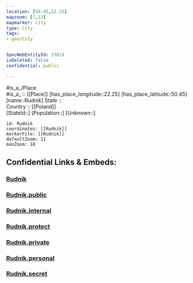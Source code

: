 ```yaml
---
location: [50.45,22.25] 
mapzoom: [7,12] 
mapmarker: city 
type: City
tags:
- geo/City


SpocWebEntityId: 33819
isDeleted: false
confidential: public

---
```

#is_a_/Place  
#is_a_ :: [[Place]] 
[has_place_longitude::22.25] 
[has_place_latitude::50.45] 
[name::Rudnik] 
State ::  
Country :: [[Poland]]  
[StateId::] 
[Population::] 
[Unknown::] 


```leaflet
id: Rudnik
coordinates: [[Rudnik]] 
markerFile: [[Rudnik]] 
defaultZoom: 11 
maxZoom: 18
```


## Confidential Links & Embeds: 

### [Rudnik](/_Standards/Earth/Continent/Europe/Europe~East/Poland/Provinces~Poland/Subcarpathian/City/Rudnik.md) 

### [Rudnik.public](/_public/Earth/Continent/Europe/Europe~East/Poland/Provinces~Poland/Subcarpathian/City/Rudnik.public.md) 

### [Rudnik.internal](/_internal/Earth/Continent/Europe/Europe~East/Poland/Provinces~Poland/Subcarpathian/City/Rudnik.internal.md) 

### [Rudnik.protect](/_protect/Earth/Continent/Europe/Europe~East/Poland/Provinces~Poland/Subcarpathian/City/Rudnik.protect.md) 

### [Rudnik.private](/_private/Earth/Continent/Europe/Europe~East/Poland/Provinces~Poland/Subcarpathian/City/Rudnik.private.md) 

### [Rudnik.personal](/_personal/Earth/Continent/Europe/Europe~East/Poland/Provinces~Poland/Subcarpathian/City/Rudnik.personal.md) 

### [Rudnik.secret](/_secret/Earth/Continent/Europe/Europe~East/Poland/Provinces~Poland/Subcarpathian/City/Rudnik.secret.md)

